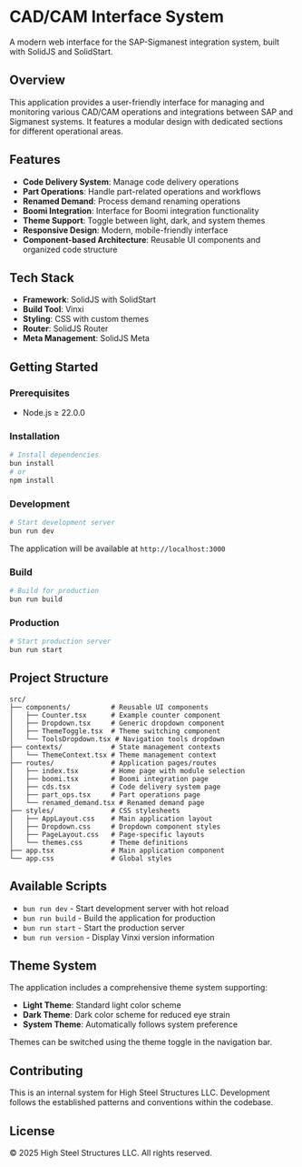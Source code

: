 # CAD/CAM Interface System

A modern web interface for the SAP-Sigmanest integration system, built with SolidJS and SolidStart.

## Overview

This application provides a user-friendly interface for managing and monitoring various CAD/CAM operations and integrations between SAP and Sigmanest systems. It features a modular design with dedicated sections for different operational areas.

## Features

- **Code Delivery System**: Manage code delivery operations
- **Part Operations**: Handle part-related operations and workflows  
- **Renamed Demand**: Process demand renaming operations
- **Boomi Integration**: Interface for Boomi integration functionality
- **Theme Support**: Toggle between light, dark, and system themes
- **Responsive Design**: Modern, mobile-friendly interface
- **Component-based Architecture**: Reusable UI components and organized code structure

## Tech Stack

- **Framework**: SolidJS with SolidStart
- **Build Tool**: Vinxi
- **Styling**: CSS with custom themes
- **Router**: SolidJS Router
- **Meta Management**: SolidJS Meta

## Getting Started

### Prerequisites

- Node.js ≥ 22.0.0

### Installation

```bash
# Install dependencies
bun install
# or
npm install
```

### Development

```bash
# Start development server
bun run dev
```

The application will be available at `http://localhost:3000`

### Build

```bash
# Build for production
bun run build
```

### Production

```bash
# Start production server
bun run start
```

## Project Structure

```
src/
├── components/          # Reusable UI components
│   ├── Counter.tsx      # Example counter component
│   ├── Dropdown.tsx     # Generic dropdown component
│   ├── ThemeToggle.tsx  # Theme switching component
│   └── ToolsDropdown.tsx # Navigation tools dropdown
├── contexts/            # State management contexts
│   └── ThemeContext.tsx # Theme management context
├── routes/              # Application pages/routes
│   ├── index.tsx        # Home page with module selection
│   ├── boomi.tsx        # Boomi integration page
│   ├── cds.tsx          # Code delivery system page
│   ├── part_ops.tsx     # Part operations page
│   └── renamed_demand.tsx # Renamed demand page
├── styles/              # CSS stylesheets
│   ├── AppLayout.css    # Main application layout
│   ├── Dropdown.css     # Dropdown component styles
│   ├── PageLayout.css   # Page-specific layouts
│   └── themes.css       # Theme definitions
├── app.tsx              # Main application component
└── app.css              # Global styles
```

## Available Scripts

- `bun run dev` - Start development server with hot reload
- `bun run build` - Build the application for production
- `bun run start` - Start the production server
- `bun run version` - Display Vinxi version information

## Theme System

The application includes a comprehensive theme system supporting:
- **Light Theme**: Standard light color scheme
- **Dark Theme**: Dark color scheme for reduced eye strain
- **System Theme**: Automatically follows system preference

Themes can be switched using the theme toggle in the navigation bar.

## Contributing

This is an internal system for High Steel Structures LLC. Development follows the established patterns and conventions within the codebase.

## License

© 2025 High Steel Structures LLC. All rights reserved.
